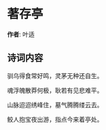 # 著存亭

**作者**: 叶适

## 诗词内容

驯乌得食常好鸣，灵茅无种还自生。

魂浮魄散莽何极，耿若有见悲难平。

山脉迢迢绣峰住，墓气腾腾缕云去。

鲛人抱宝夜出游，指点今来着亭处。

